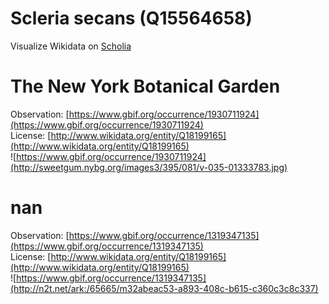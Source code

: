 
Scleria secans (Q15564658)
==========================
  
Visualize Wikidata on [Scholia](https://scholia.toolforge.org/taxon/Q15564658)
# The New York Botanical Garden
  
Observation: [https://www.gbif.org/occurrence/1930711924](https://www.gbif.org/occurrence/1930711924)  
License: [http://www.wikidata.org/entity/Q18199165](http://www.wikidata.org/entity/Q18199165)  
![https://www.gbif.org/occurrence/1930711924](http://sweetgum.nybg.org/images3/395/081/v-035-01333783.jpg)
# nan
  
Observation: [https://www.gbif.org/occurrence/1319347135](https://www.gbif.org/occurrence/1319347135)  
License: [http://www.wikidata.org/entity/Q18199165](http://www.wikidata.org/entity/Q18199165)  
![https://www.gbif.org/occurrence/1319347135](http://n2t.net/ark:/65665/m32abeac53-a893-408c-b615-c360c3c8c337)